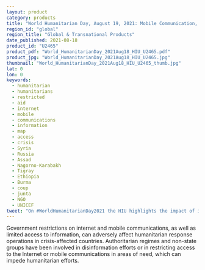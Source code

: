 ```yaml
---
layout: product
category: products
title: "World Humanitarian Day, August 19, 2021: Mobile Communication, Disinformation, and Levels of Internet Access for Humanitarians"
region_id: "global" 
region_title: "Global & Transnational Products" 
date_published: 2021-08-18
product_id: "U2465"
product_pdf: "World_HumanitarianDay_2021Aug18_HIU_U2465.pdf"
product_jpg: "World_HumanitarianDay_2021Aug18_HIU_U2465.jpg"
thumbnail: "World_HumanitarianDay_2021Aug18_HIU_U2465_thumb.jpg"
lat: 0
lon: 0
keywords:
  - humanitarian
  - humanitarians
  - restricted
  - aid
  - internet
  - mobile
  - communications
  - information
  - map
  - access
  - crisis
  - Syria
  - Russia
  - Assad
  - Nagorno-Karabakh
  - Tigray
  - Ethiopia
  - Burma
  - coup
  - junta
  - NGO
  - UNICEF
tweet: "On #WorldHumanitarianDay2021 the HIU highlights the impact of internet (un)freedom on humanitarian responses. Besides pandemics, conflict, and natural disasters, humanitarians must increasingly contend with disinformation as well as communication restrictions and disruptions."
---
```

Government restrictions on internet and mobile communications, as well as limited access to information, can adversely affect humanitarian response operations in crisis-affected countries. Authoritarian regimes and non-state groups have been involved in disinformation efforts or in restricting access to the Internet or mobile communications in areas of need, which can impede humanitarian efforts.
